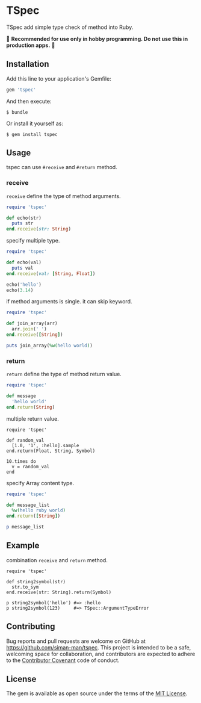 # TSpec

TSpec add simple type check of method into Ruby.

:construction: **Recommended for use only in hobby programming. Do not use this in production apps.** :construction:

## Installation

Add this line to your application's Gemfile:

```ruby
gem 'tspec'
```

And then execute:

    $ bundle

Or install it yourself as:

    $ gem install tspec

## Usage

tspec can use `#receive` and `#return` method.


### receive

`receive` define the type of method arguments.

```ruby
require 'tspec'

def echo(str)
  puts str
end.receive(str: String)
```

specify multiple type.

```ruby
require 'tspec'

def echo(val)
  puts val
end.receive(val: [String, Float])

echo('hello')
echo(3.14)
```

if method arguments is single. it can skip keyword.

```ruby
require 'tspec'

def join_array(arr)
  arr.join(' ')
end.receive([String])

puts join_array(%w(hello world))
```


### return

`return` define the type of method return value.

```ruby
require 'tspec'

def message
  'hello world'
end.return(String)
```

multiple return value.

```
require 'tspec'

def random_val
  [1.0, '1', :hello].sample
end.return(Float, String, Symbol)

10.times do
  v = random_val
end
```

specify Array content type.

```ruby
require 'tspec'

def message_list
  %w(hello ruby world)
end.return([String])

p message_list
```

## Example

combination `receive` and `return` method.

```
require 'tspec'

def string2symbol(str)
  str.to_sym
end.receive(str: String).return(Symbol)

p string2symbol('hello') #=> :hello
p string2symbol(123)     #=> TSpec::ArgumentTypeError
```

## Contributing

Bug reports and pull requests are welcome on GitHub at https://github.com/siman-man/tspec. This project is intended to be a safe, welcoming space for collaboration, and contributors are expected to adhere to the [Contributor Covenant](http://contributor-covenant.org) code of conduct.


## License

The gem is available as open source under the terms of the [MIT License](http://opensource.org/licenses/MIT).

